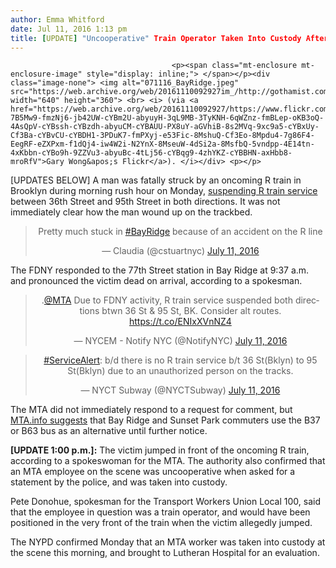 ```yaml
---
author: Emma Whitford
date: Jul 11, 2016 1:13 pm
title: [UPDATE] "Uncooperative" Train Operator Taken Into Custody After Man Jumps In Front Of R Train
---
```


	
										<p><span class="mt-enclosure mt-enclosure-image" style="display: inline;"> </span></p><div class="image-none"> <img alt="071116_BayRidge.jpeg" src="https://web.archive.org/web/20161110092927im_/http://gothamist.com/attachments/nyc_ewhitford/071116_BayRidge.jpeg" width="640" height="360"> <br> <i> (via <a href="https://web.archive.org/web/20161110092927/https://www.flickr.com/photos/wonggawei/4335151544/in/photolist-7B5Mw9-fmzNj6-jb42UW-cYBm2U-abyuyH-3qL9MB-3TyKNH-6qWZnz-fmBLep-oKB3oQ-4AsQpV-cYBssh-cYBzdh-abyuCM-cYBAUU-PX8uY-aGVhiB-8s2MVq-9xc9a5-cYBxUy-Cf3Ba-cYBvCU-cYBDH1-3PDuK7-fmPXyj-e53Fic-8MshuQ-Cf3Eo-8Mpdu4-7g86F4-EegRF-eZXPxm-f1dQj4-iw4W2i-N2YnX-8MseuW-4dSi2a-8MsfbQ-5vndpp-4E14tn-4xKbbn-cYBo9h-9ZZVu3-abyuBc-4tLj56-cYBqg9-4zhYKZ-cYBBHN-axHbb8-mroRfV">Gary Wong&apos;s Flickr</a>). </i></div> <p></p>

<p>[UPDATES BELOW] A man was fatally struck by an oncoming R train in Brooklyn during morning rush hour on Monday, <a href="https://web.archive.org/web/20161110092927/http://www.mta.info/status/subway/NQR/24470798">suspending R train service</a> between 36th Street and 95th Street in both directions. It was not immediately clear how the man wound up on the trackbed. </p>

<center><blockquote class="twitter-tweet" data-lang="en"><p lang="en" dir="ltr">Pretty much stuck in <a href="https://web.archive.org/web/20161110092927/https://twitter.com/hashtag/BayRidge?src=hash">#BayRidge</a> because of an accident on the R line</p>&#x2014; Claudia (@cstuartnyc) <a href="https://web.archive.org/web/20161110092927/https://twitter.com/cstuartnyc/status/752514990888849408">July 11, 2016</a></blockquote>
<script async src="//web.archive.org/web/20161110092927js_/http://platform.twitter.com/widgets.js" charset="utf-8"></script></center>

<p>The FDNY responded to the 77th Street station in Bay Ridge at 9:37 a.m. and pronounced the victim dead on arrival, according to a spokesman. </p>

<center><blockquote class="twitter-tweet" data-lang="en"><p lang="en" dir="ltr">.<a href="https://web.archive.org/web/20161110092927/https://twitter.com/MTA">@MTA</a> Due to FDNY activity, R train service suspended both directions btwn 36 St &amp; 95 St, BK. Consider alt routes. <a href="https://web.archive.org/web/20161110092927/https://t.co/ENIxXVnNZ4">https://t.co/ENIxXVnNZ4</a></p>&#x2014; NYCEM - Notify NYC (@NotifyNYC) <a href="https://web.archive.org/web/20161110092927/https://twitter.com/NotifyNYC/status/752511222147387392">July 11, 2016</a></blockquote>
<script async src="//web.archive.org/web/20161110092927js_/http://platform.twitter.com/widgets.js" charset="utf-8"></script></center>

<center><blockquote class="twitter-tweet" data-lang="en"><p lang="en" dir="ltr"><a href="https://web.archive.org/web/20161110092927/https://twitter.com/hashtag/ServiceAlert?src=hash">#ServiceAlert</a>: b/d there is no R train service b/t 36 St(Bklyn) to 95 St(Bklyn) due to an unauthorized person on the tracks.</p>&#x2014; NYCT Subway (@NYCTSubway) <a href="https://web.archive.org/web/20161110092927/https://twitter.com/NYCTSubway/status/752503896552112128">July 11, 2016</a></blockquote>
<script async src="//web.archive.org/web/20161110092927js_/http://platform.twitter.com/widgets.js" charset="utf-8"></script></center>

<p>The MTA did not immediately respond to a request for comment, but <a href="https://web.archive.org/web/20161110092927/http://www.mta.info/status/subway/NQR/24470798">MTA.info suggests</a> that Bay Ridge and Sunset Park commuters use the B37 or B63 bus as an alternative until further notice. </p>

<p><strong>[UPDATE 1:00 p.m.]:</strong> The victim jumped in front of the oncoming R train, according to a spokeswoman for the MTA. The authority also confirmed that an MTA employee on the scene was uncooperative when asked for a statement by the police, and was taken into custody. </p>

<p>Pete Donohue, spokesman for the Transport Workers Union Local 100, said that the employee in question was a train operator, and would have been positioned in the very front of the train when the victim allegedly jumped. </p>

<p>The NYPD confirmed Monday that an MTA worker was taken into custody at the scene this morning, and brought to Lutheran Hospital for an evaluation. </p>					
										
									
				